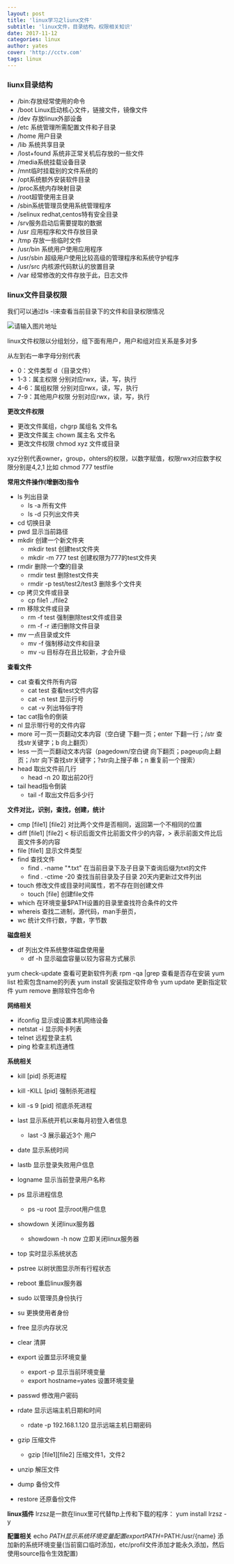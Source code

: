 ```yaml
---
layout: post
title: 'linux学习之liunx文件'
subtitle: 'linux文件，目录结构，权限相关知识'
date: 2017-11-12
categories: linux
author: yates
cover: 'http://cctv.com'
tags: linux
---
```


### liunx目录结构
- /bin:存放经常使用的命令
- /boot Linux启动核心文件，链接文件，镜像文件
- /dev 存放linux外部设备
- /etc 系统管理所需配置文件和子目录
- /home 用户目录
- /lib 系统共享目录
- /lost+found 系统非正常关机后存放的一些文件
- /media系统挂载设备目录
- /mnt临时挂载别的文件系统的
- /opt系统额外安装软件目录
- /proc系统内存映射目录
- /root超管使用主目录
- /sbin系统管理员使用系统管理程序
- /selinux redhat,centos特有安全目录
- /srv服务启动后需要提取的数据
- /usr 应用程序和文件存放目录
- /tmp 存放一些临时文件
- /usr/bin 系统用户使用应用程序
- /usr/sbin 超级用户使用比较高级的管理程序和系统守护程序
- /usr/src 内核源代码默认的放置目录
- /var 经常修改的文件存放于此，日志文件


### linux文件目录权限

我们可以通过ls -l来查看当前目录下的文件和目录权限情况

![请输入图片地址](http://yatesblog.oss-cn-shenzhen.aliyuncs.com/img/2017-11-12-linux-relation/1.png)

linux文件权限以分组划分，组下面有用户，用户和组对应关系是多对多

从左到右一串字母分别代表
- 0：文件类型 d（目录文件）
- 1-3：属主权限 分别对应rwx，读，写，执行
- 4-6：属组权限 分别对应rwx，读，写，执行
- 7-9：其他用户权限 分别对应rwx，读，写，执行  

**更改文件权限**

- 更改文件属组，chgrp 属组名 文件名  
- 更改文件属主 chown 属主名 文件名  
- 更改文件权限 chmod xyz 文件或目录

 xyz分别代表owner，group，ohters的权限，以数字赋值，权限rwx对应数字权限分别是4,2,1 比如 chmod 777 testfile

**常用文件操作(增删改)指令**

- ls 列出目录
    - ls -a 所有文件
    - ls -d 只列出文件夹
- cd 切换目录
- pwd 显示当前路径
- mkdir 创建一个新文件夹
    - mkdir test 创建test文件夹
    - mkdir -m 777 test 创建权限为777的test文件夹
- rmdir 删除一个**空**的目录
    - rmdir test 删除test文件夹
    - rmdir -p test/test2/test3 删除多个文件夹
- cp 拷贝文件或目录
    - cp file1 ../file2
- rm 移除文件或目录
    - rm -f test 强制删除test文件或目录
    - rm -f -r 递归删除文件目录
- mv 一点目录或文件
    - mv -f 强制移动文件和目录
    - mv -u 目标存在且比较新，才会升级

**查看文件**

- cat 查看文件所有内容
    - cat test 查看test文件内容
    - cat -n test 显示行号
    - cat -v 列出特俗字符 
- tac cat指令的倒装
- nl 显示带行号的文件内容
- more 可一页一页翻动文本内容（空白键 下翻一页；enter 下翻一行；/str 查找str关键字；b 向上翻页）
- less 一页一页翻动文本内容（pagedown/空白键 向下翻页；pageup向上翻页；/str 向下查找str关键字；?str向上搜子串；n 重复前一个搜索）
- head 取出文件前几行
    - head -n 20 取出前20行
- tail head指令倒装
    - tail -f 取出文件后多少行

**文件对比，识别，查找，创建，统计**

- cmp [file1] [file2] 对比两个文件是否相同，返回第一个不相同的位置
- diff [file1] [file2] < 标识后面文件比前面文件少的内容，> 表示前面文件比后面文件多的内容
- file [file1] 显示文件类型
- find 查找文件
    - find . -name "*.txt" 在当前目录下及子目录下查询后缀为txt的文件
    - find . -ctime -20 查找当前目录及子目录 20天内更新过文件列出
- touch 修改文件或目录时间属性，若不存在则创建文件
    - touch [file] 创建file文件
- which 在环境变量$PATH设置的目录里查找符合条件的文件
- whereis 查找二进制，源代码，man手册页，
- wc 统计文件行数，字数，字节数




**磁盘相关**

- df 列出文件系统整体磁盘使用量
    - df -h 显示磁盘容量以较为容易方式展示

yum check-update 查看可更新软件列表
rpm -qa |grep <name> 查看是否存在安装
yum list <name> 检索包含name的列表
yum install <package> 安装指定软件命令
yum update <package> 更新指定软件
yum remove <package> 删除软件包命令


**网络相关**

- ifconfig 显示或设置本机网络设备
- netstat -i 显示网卡列表
- telnet 远程登录主机
- ping 检查主机连通性


**系统相关**

- kill [pid] 杀死进程
- kill -KILL [pid] 强制杀死进程
- kill -s 9 [pid] 彻底杀死进程
- last 显示系统开机以来每月初登入者信息
    - last -3 展示最近3个 用户
- date 显示系统时间
- lastb 显示登录失败用户信息
- logname 显示当前登录用户名称
- ps 显示进程信息
    - ps -u root 显示root用户信息
- showdown 关闭linux服务器
    - showdown -h now 立即关闭linux服务器
- top 实时显示系统状态
- pstree 以树状图显示所有行程状态
- reboot 重启linux服务器
- sudo 以管理员身份执行
- su 更换使用者身份
- free 显示内存状况
- clear 清屏
- export 设置显示环境变量
    - export -p 显示当前环境变量
    - export hostname=yates 设置环境变量
- passwd 修改用户密码
- rdate 显示远端主机日期和时间
    - rdate -p 192.168.1.120 显示远端主机日期密码

- gzip 压缩文件
    - gzip [file1][file2] 压缩文件1，文件2
- unzip 解压文件
- dump 备份文件
- restore 还原备份文件

**linux插件**
lrzsz是一款在linux里可代替ftp上传和下载的程序：  yum install lrzsz  -y  

**配置相关**
echo $PATH  显示系统环境变量配置
export PATH=$PATH:/usr/{name} 添加新的系统环境变量(当前窗口临时添加，etc/profil文件添加才能永久添加，然后使用source指令生效配置)